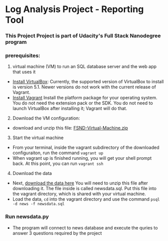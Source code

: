 Log Analysis Project - Reporting Tool
======

### This Project Project is part of Udacity's Full Stack Nanodegree program
### prerequisites:
1. virtual machine (VM) to run an SQL database server and the web app that uses it
  * [Install VirtualBox](https://www.virtualbox.org/wiki/Download_Old_Builds_5_1):
   Currently, the supported version of VirtualBox to install is version 5.1. Newer versions do not work with the current release of Vagrant.
  * [Install Vagrant](https://www.vagrantup.com/downloads.html)
   Install the platform package for your operating system. You do not need the extension pack or the SDK. You do not need to launch VirtualBox after installing it; Vagrant will do that.
2. Download the VM configuration:
  * download and unzip this file: [FSND-Virtual-Machine.zip](https://s3.amazonaws.com/video.udacity-data.com/topher/2018/April/5acfbfa3_fsnd-virtual-machine/fsnd-virtual-machine.zip)
3. Start the virtual machine
  * From your terminal, inside the vagrant subdirectory of the downloaded configuraiton, run the command `vagrant up`
  * When vagrant up is finished running, you will get your shell prompt back. At this point, you can run `vagrant ssh`
4. Download the data
  * Next, [download the data here](https://d17h27t6h515a5.cloudfront.net/topher/2016/August/57b5f748_newsdata/newsdata.zip) You will need to unzip this file after downloading it. The file inside is called newsdata.sql. Put this file into the vagrant directory, which is shared with your virtual machine.
  * Load the data, `cd` into the vagrant directory and use the command `psql -d news -f newsdata.sql`

### Run newsdata.py
* The program will connect to news database and execute the quries to answer 3 questions required by the project
